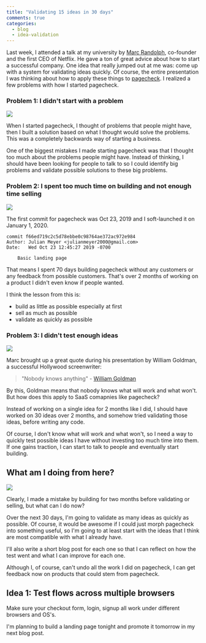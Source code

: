 ```yaml
---
title: "Validating 15 ideas in 30 days"
comments: true
categories:
  - blog
  - idea-validation
---
```


Last week, I attended a talk at my university by [Marc Randolph](https://www.marcrandolph.com/), co-founder and the first CEO of Netflix. He gave a ton of great advice about how to start a successful company. One idea that really jumped out at me was: come up with a system for validating ideas quickly. Of course, the entire presentation I was thinking about how to apply these things to [pagecheck](https://pagecheck.app). I realized a few problems with how I started pagecheck.

### Problem 1: I didn't start with a problem

![](https://media.giphy.com/media/l1J9uLBPjqCVIM2GI/giphy-downsized.gif)

When I started pagecheck, I thought of problems that people might have, then I built a solution based on what I thought would solve the problems. This was a completely backwards way of starting a business.

One of the biggest mistakes I made starting pagecheck was that I thought too much about the problems people might have. Instead of thinking, I should have been looking for people to talk to so I could identify big problems and validate possible solutions to these big problems.

### Problem 2: I spent too much time on building and not enough time selling

![](https://media.giphy.com/media/xT8qB5POKfq8lGclkQ/giphy.gif)

The first commit for pagecheck was Oct 23, 2019 and I soft-launched it on January 1, 2020.

```
commit f66ed719c2c5d78ebbe0c98764ae372ac972e984
Author: Julian Meyer <julianmeyer2000@gmail.com>
Date:   Wed Oct 23 12:45:27 2019 -0700

    Basic landing page
```


That means I spent 70 days building pagecheck without any customers or any feedback from possible customers. That's over 2 months of working on a product I didn't even know if people wanted.

I think the lesson from this is:
- build as little as possible especially at first
- sell as much as possible
- validate as quickly as possible

### Problem 3: I didn't test enough ideas

![](https://media.giphy.com/media/l0LEIXSRRuv9QQIRNI/giphy-downsized.gif)

Marc brought up a great quote during his presentation by William Goldman, a successful Hollywood screenwriter:

> "Nobody knows anything"   \- [William Goldman](https://www.goodreads.com/quotes/457097-nobody-knows-anything-not-one-person-in-the-entire-motion)

By this, Goldman means that nobody knows what will work and what won't. But how does this apply to SaaS comapnies like pagecheck?

Instead of working on a single idea for 2 months like I did, I should have worked on 30 ideas over 2 months, and somehow tried validating those ideas, before writing any code.

Of course, I don't know what will work and what won't, so I need a way to quickly test possible ideas I have without investing too much time into them. If one gains traction, I can start to talk to people and eventually start building.

## What am I doing from here?

![](https://media.giphy.com/media/ZXrF8Y7ptVUDKRzXY7/giphy.gif)

Clearly, I made a mistake by building for two months before validating or selling, but what can I do now?

Over the next 30 days, I'm going to validate as many ideas as quickly as possible. Of course, it would be awesome if I could just morph pagecheck into something useful, so I'm going to at least start with the ideas that I think are most compatible with what I already have.

I'll also write a short blog post for each one so that I can reflect on how the test went and what I can improve for each one.

Although I, of course, can't undo all the work I did on pagecheck, I can get feedback now on products that could stem from pagecheck.

## Idea 1: Test flows across multiple browsers

Make sure your checkout form, login, signup all work under different browsers and OS's.

I'm planning to build a landing page tonight and promote it tomorrow in my next blog post.
